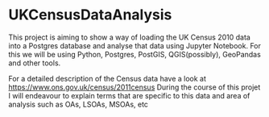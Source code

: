 # UKCensusDataAnalysis

This project is aiming to show a way of loading the UK Census 2010 data into a Postgres database and analyse that data using Jupyter Notebook.
For this we will be using Python, Postgres, PostGIS, QGIS(possibly), GeoPandas and other tools.

For a detailed description of the Census data have a look at https://www.ons.gov.uk/census/2011census
During the course of this projet I will endeavour to explain terms that are specific to this data and area of analysis such as OAs, LSOAs, MSOAs, etc
